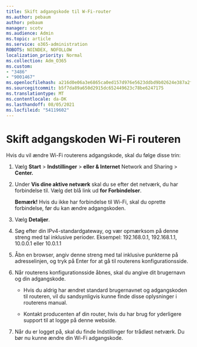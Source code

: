 ```yaml
---
title: Skift adgangskode til W-Fi-router
ms.author: pebaum
author: pebaum
manager: scotv
ms.audience: Admin
ms.topic: article
ms.service: o365-administration
ROBOTS: NOINDEX, NOFOLLOW
localization_priority: Normal
ms.collection: Adm_O365
ms.custom:
- "3486"
- "9001467"
ms.openlocfilehash: a216d0e06a3e6865ca0ed157d976e5623ddbd9b02624e387a2f9755315f913bd
ms.sourcegitcommit: b5f7da89a650d2915dc652449623c78be6247175
ms.translationtype: MT
ms.contentlocale: da-DK
ms.lasthandoff: 08/05/2021
ms.locfileid: "54119602"
---
```

# <a name="change-your-wi-fi-router-password"></a>Skift adgangskoden Wi-Fi routeren

Hvis du vil ændre Wi-Fi routerens adgangskode, skal du følge disse trin:

1. Vælg **Start**  >  **Indstillinger**  >  **eller & Internet** Network and Sharing  >  **Center.**

2. Under **Vis dine aktive netværk** skal du se efter det netværk, du har forbindelse til. Vælg det blå link ud **for Forbindelser**.<br>

   **Bemærk!** Hvis du ikke har forbindelse til Wi-Fi, skal du oprette forbindelse, før du kan ændre adgangskoden.

3. Vælg **Detaljer**.

4. Søg efter din IPv4-standardgateway, og vær opmærksom på denne streng med tal inklusive perioder. Eksempel: 192.168.0.1, 192.168.1.1, 10.0.0.1 eller 10.0.1.1

5. Åbn en browser, angiv denne streng med tal inklusive punkterne på adresselinjen, og tryk på Enter for at gå til routerens konfigurationsside.

6. Når routerens konfigurationsside åbnes, skal du angive dit brugernavn og din adgangskode.<br>
   - Hvis du aldrig har ændret standard brugernavnet og adgangskoden til routeren, vil du sandsynligvis kunne finde disse oplysninger i routerens manual.

   - Kontakt producenten af din router, hvis du har brug for yderligere support til at logge på denne webside.

7. Når du er logget på, skal du finde Indstillinger for trådløst netværk. Du bør nu kunne ændre din Wi-Fi adgangskode.
